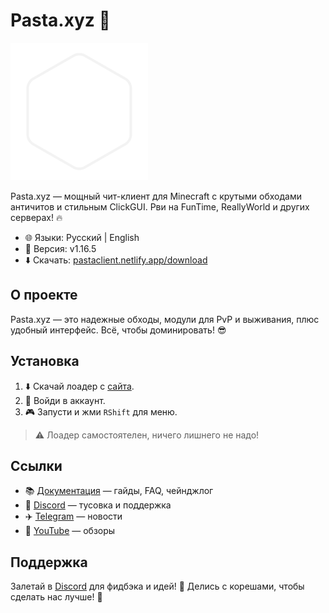 # Pasta.xyz 🍝

![Pasta.xyz Logo](https://raw.githubusercontent.com/W3bs1teH0st3d/pasta.xyz/refs/heads/main/logo.png)

Pasta.xyz — мощный чит-клиент для Minecraft с крутыми обходами античитов и стильным ClickGUI. Рви на FunTime, ReallyWorld и других серверах! :fire:

- :globe_with_meridians: Языки: Русский | English
- :calendar: Версия: v1.16.5
- :arrow_down: Скачать: [pastaclient.netlify.app/download](https://pastaclient.netlify.app/download)

## О проекте

Pasta.xyz — это надежные обходы, модули для PvP и выживания, плюс удобный интерфейс. Всё, чтобы доминировать! :sunglasses:

## Установка

1. :arrow_down: Скачай лоадер с [сайта](https://pastaclient.netlify.app/download).
2. :key: Войди в аккаунт.
3. :video_game: Запусти и жми `RShift` для меню.

> :warning: Лоадер самостоятелен, ничего лишнего не надо!

## Ссылки

- :books: [Документация](https://pastaclient.netlify.app/documents) — гайды, FAQ, чейнджлог
- :speech_balloon: [Discord](https://discord.gg/9dMNYANZ) — тусовка и поддержка
- :airplane: [Telegram](https://t.me/ewinnery) — новости
- :movie_camera: [YouTube](https://www.youtube.com/@ZeroTiss) — обзоры

## Поддержка

Залетай в [Discord](https://discord.gg/9dMNYANZ) для фидбэка и идей! :rocket: Делись с корешами, чтобы сделать нас лучше! :muscle:
